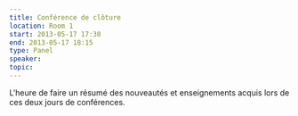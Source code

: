 ```yaml
---
title: Conférence de clôture
location: Room 1
start: 2013-05-17 17:30
end: 2013-05-17 18:15
type: Panel
speaker: 
topic: 
---
```


L'heure de faire un résumé des nouveautés et enseignements acquis lors de ces deux jours de conférences.
